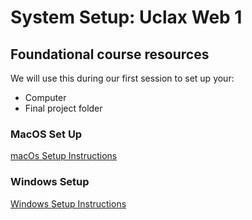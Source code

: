 # System Setup: Uclax Web 1

## Foundational course resources

We will use this during our first session to set up your:

-   Computer
-   Final project folder

### MacOS Set Up

<a href="./docs/macOs-Setup.md" target="macOsSpecificInstructions">macOs Setup Instructions</a>

### Windows Setup

<a href="./docs/Windows-Setup.md" target="winSpecificInstructions">Windows Setup Instructions</a>
